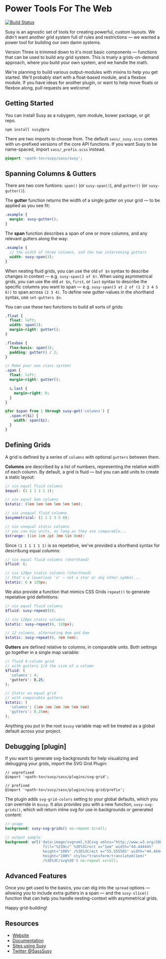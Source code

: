 Power Tools For The Web
=======================

[![Build Status](https://travis-ci.org/oddbird/susy.png?branch=threeish)](https://travis-ci.org/oddbird/susy)

Susy is an agnostic set of tools
for creating powerful, custom layouts.
We didn't want another grid system
full of rules and restrictions —
we wanted a power tool
for building our own damn systems.

Version Three is trimmed down to it's most basic components —
functions that can be used to build any grid system.
This is truely a grids-on-demand approach,
where you build your own system,
and we handle the math.

We're planning to build various output-modules
with mixins to help you get started.
We'll probably start with a float-based module,
and a flexbox module.
If you have ideas for another plugin,
or want to help move floats or flexbox along,
pull requests are welcome!


Getting Started
---------------

You can install Susy as a rubygem,
npm module, bower package, or git repo.

```
npm install susy@pre
```

There are two imports to choose from.
The default `sass/_susy.scss` comes with
un-prefixed versions of the core API functions.
If you want Susy to be name-spaced,
import `sass/_prefix.scss` instead.

```scss
@import '<path-to>/susy/sass/susy';
```


Spanning Columns & Gutters
--------------------------

There are two core funtions:
`span()` (or `susy-span()`),
and `gutter()` (or `susy-gutter()`).

The **gutter** function returns
the width of a single gutter on your grid —
to be applied as you see fit:

```scss
.example {
  margin: susy-gutter();
}
```

The **span** function
describes a span of one or more columns,
and any relevant gutters along the way:

```scss
.example {
  // the width of three columns, and the two intervening gutters
  width: susy-span(3);
}
```

When nesting fluid grids,
you can use the old `of $n` syntax
to describe changes in context —
e.g. `susy-span(3 of 6)`.
When using asymmetrical grids,
you can use the old `at $n`, `first`, or `last` syntax
to describe the specific columns you want to span —
e.g. `susy-span(3 at 2 of (1 2 3 4 5 6))`
to span across `(2 3 4)`.
To define new gutter-values in the shorthand syntax,
use `set-gutters $n`.

You can use these two functions
to build all sorts of grids:

```scss
.float {
  float: left;
  width: span(3);
  margin-right: gutter();
}

.flexbox {
  flex-basis: span(3);
  padding: gutter() / 2;
}

// Make your own class system!
.span {
  float: left;
  margin-right: gutter();

  &.last {
    margin-right: 0;
  }
}

@for $span from 1 through susy-get('columns') {
  .span-#{$i} {
    width: span($i);
  }
}
```


Defining Grids
--------------

A grid is defined by a series of `columns`
with optional `gutters` between them.

**Columns** are described by a list of numbers,
representing the relative width of each column.
By default, a grid is fluid —
but you can add units to create a static layout:

```scss
// six equal fluid columns
$equal: (1 1 1 1 1 1);

// six equal 5em columns
$static: (5em 5em 5em 5em 5em 5em);

// six unequal fluid columns
$asymmetrical: (1 1 2 3 5 8);

// six unequal static columns
// you can mix units, as long as they are comparable...
$strange: (1in 1cm 2pt 3mm 5in 8cm);
```

Since `(1 1 1 1 1 1)` is so repetative,
we've provided a shorthand syntax
for describung equal columns:

```scss
// six equal fluid columns (shorthand)
$fluid: 6;

// six 120px static columns (shorthand)
// that's a lowercase 'x' — not a star or any other symbol...
$static: 6 x 120px;
```

We also provide a function
that mimics CSS Grids `repeat()`
to generate repetative grid definitions:

```scss
// six equal fluid columns
$fluid: susy-repeat(6);

// six 120px static columns
$static: susy-repeat(6, 120px);

// 12 columns, alternating 4em and 6em
$static: susy-repeat(6, 4em 6em);
```


**Gutters**
are defined relative to columns,
in comparable units.
Both settings go together
in a single map variable:

```scss
// fluid 4-column grid
// with gutters 1/4 the size of a column
$fluid: (
  'columns': 4;
  'gutters': 0.25;
);

// Static un-equal grid
// with comparable gutters
$static: (
  'columns': (1em 1em 2em 3em 5em 8em)
  'gutters': 0.25em;
);
```

Anything you put in the root `$susy` variable map
will be treated as a global default
across your project.


Debugging [plugin]
------------------

If you want to generate svg-backgrounds
for help visualizing and debugging your grids,
import the SVG Grid Plugin:

```
// unprefixed
@import '<path-to>/susy/sass/plugins/svg-grid';

// prefixed
@import '<path-to>/susy/sass/plugins/svg-grid/prefix';
```

The plugin adds `svg-grid-colors` setting
to your global defaults,
which you can override in `$susy`.
It also provides you with a new function,
`susy-svg-grids()`,
which will return inline svg for use in
backgrounds or generated content:

```scss
// usage
background: susy-svg-grids() no-repeat scroll;

// output sample
background: url('data:image/svg+xml,%3Csvg xmlns="http://www.w3.org/2000/svg"
                 fill="%239cc" %3E%3Crect x="1em" width="44.44444%"
                 height="100%" /%3E%3Crect x="55.55556%" width="44.44444%"
                 height="100%" style="transform:translateX(1em)"
                 /%3E%3C/svg%3E') no-repeat scroll;
```

Advanced Features
-----------------

Once you get used to the basics,
you can dig into the `spread` options —
allowing you to include extra gutters in a span —
and the `susy-slice()` function
that can help you handle nesting-context with asymmetrical grids.

Happy grid-building!


Resources
---------

- [Website](http://susy.oddbird.net/)
- [Documentation](http://susydocs.oddbird.net/)
- [Sites using Susy](http://susy.oddbird.net/sites-using-susy/)
- [Twitter @SassSusy](http://twitter.com/Sasssusy/)
